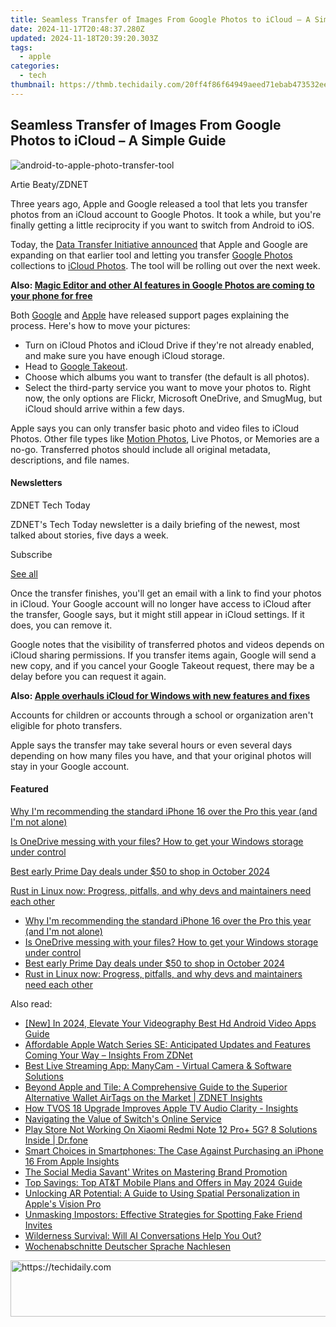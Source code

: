 ```yaml
---
title: Seamless Transfer of Images From Google Photos to iCloud – A Simple Guide
date: 2024-11-17T20:48:37.280Z
updated: 2024-11-18T20:39:20.303Z
tags:
  - apple
categories:
  - tech
thumbnail: https://thmb.techidaily.com/20ff4f86f64949aeed71ebab473532ee23ffbe18dd68a783845f09bf91d3afe4.jpg
---
```


## Seamless Transfer of Images From Google Photos to iCloud – A Simple Guide

![android-to-apple-photo-transfer-tool](https://www.zdnet.com/a/img/resize/ba649ef899d4a5d906f4a2b5a7a357aef10752a1/2024/07/11/5db2c160-9ab6-4dbe-86a3-e279ab693b94/b2165078-f2c6-4276-9f6e-d8f1ffb3d3fc.jpg?auto=webp&width=1280)

Artie Beaty/ZDNET

Three years ago, Apple and Google released a tool that lets you transfer photos from an iCloud account to Google Photos. It took a while, but you're finally getting a little reciprocity if you want to switch from Android to iOS.

Today, the [Data Transfer Initiative announced](https://dtinit.org/blog/2024/07/10/DTI-members-new-photo-video-tool) that Apple and Google are expanding on that earlier tool and letting you transfer [Google Photos](https://www.zdnet.com/article/google-photos-users-will-soon-get-the-best-ai-editing-tools-on-pixel-devices-for-free/) collections to [iCloud Photos](https://www.zdnet.com/article/apple-icloud-photos-now-works-with-windows-11-photos-app/). The tool will be rolling out over the next week.

**Also: [Magic Editor and other AI features in Google Photos are coming to your phone for free](https://www.zdnet.com/article/magic-editor-and-other-ai-features-in-google-photos-are-coming-to-your-phone-for-free/)**

Both [Google](https://support.google.com/accounts/answer/9666875) and [Apple](https://support.apple.com/en-us/HT213483) have released support pages explaining the process. Here's how to move your pictures: 

* Turn on iCloud Photos and iCloud Drive if they're not already enabled, and make sure you have enough iCloud storage.
* Head to [Google Takeout](https://takeout.google.com/takeout/transfer/custom/plus%5Fphotos?pli=1).
* Choose which albums you want to transfer (the default is all photos).
* Select the third-party service you want to move your photos to. Right now, the only options are Flickr, Microsoft OneDrive, and SmugMug, but iCloud should arrive within a few days.

Apple says you can only transfer basic photo and video files to iCloud Photos. Other file types like [Motion Photos](https://www.zdnet.com/article/how-to-create-animated-cinematic-photos-with-the-google-photos-app/), Live Photos, or Memories are a no-go. Transferred photos should include all original metadata, descriptions, and file names.

#### Newsletters

ZDNET Tech Today

ZDNET's Tech Today newsletter is a daily briefing of the newest, most talked about stories, five days a week.

 Subscribe

[See all](https://www.zdnet.com/newsletters/)

Once the transfer finishes, you'll get an email with a link to find your photos in iCloud. Your Google account will no longer have access to iCloud after the transfer, Google says, but it might still appear in iCloud settings. If it does, you can remove it.

Google notes that the visibility of transferred photos and videos depends on iCloud sharing permissions. If you transfer items again, Google will send a new copy, and if you cancel your Google Takeout request, there may be a delay before you can request it again.

**Also: [Apple overhauls iCloud for Windows with new features and fixes](https://www.zdnet.com/article/apple-overhauls-icloud-for-windows-app-with-new-features-and-fixes/)**

Accounts for children or accounts through a school or organization aren't eligible for photo transfers.

Apple says the transfer may take several hours or even several days depending on how many files you have, and that your original photos will stay in your Google account.

#### Featured

[Why I'm recommending the standard iPhone 16 over the Pro this year (and I'm not alone)](https://www.zdnet.com/article/why-im-recommending-the-standard-iphone-16-over-the-pro-this-year-and-im-not-alone/ "Why I'm recommending the standard iPhone 16 over the Pro this year (and I'm not alone)")

[Is OneDrive messing with your files? How to get your Windows storage under control](https://www.zdnet.com/article/is-onedrive-messing-with-your-files-how-to-get-your-windows-storage-under-control/ "Is OneDrive messing with your files? How to get your Windows storage under control")

[Best early Prime Day deals under $50 to shop in October 2024](https://www.zdnet.com/article/best-early-prime-day-deals-under-50/ "Best early Prime Day deals under $50 to shop in October 2024")

[Rust in Linux now: Progress, pitfalls, and why devs and maintainers need each other](https://www.zdnet.com/article/rust-in-linux-now-progress-pitfalls-and-why-devs-and-maintainers-need-each-other/ "Rust in Linux now: Progress, pitfalls, and why devs and maintainers need each other")

* [Why I'm recommending the standard iPhone 16 over the Pro this year (and I'm not alone)](https://www.zdnet.com/article/why-im-recommending-the-standard-iphone-16-over-the-pro-this-year-and-im-not-alone/ "Why I'm recommending the standard iPhone 16 over the Pro this year (and I'm not alone)")
* [Is OneDrive messing with your files? How to get your Windows storage under control](https://www.zdnet.com/article/is-onedrive-messing-with-your-files-how-to-get-your-windows-storage-under-control/ "Is OneDrive messing with your files? How to get your Windows storage under control")
* [Best early Prime Day deals under $50 to shop in October 2024](https://www.zdnet.com/article/best-early-prime-day-deals-under-50/ "Best early Prime Day deals under $50 to shop in October 2024")
* [Rust in Linux now: Progress, pitfalls, and why devs and maintainers need each other](https://www.zdnet.com/article/rust-in-linux-now-progress-pitfalls-and-why-devs-and-maintainers-need-each-other/ "Rust in Linux now: Progress, pitfalls, and why devs and maintainers need each other")

<ins class="adsbygoogle"
     style="display:block"
     data-ad-format="autorelaxed"
     data-ad-client="ca-pub-7571918770474297"
     data-ad-slot="1223367746"></ins>

<ins class="adsbygoogle"
     style="display:block"
     data-ad-client="ca-pub-7571918770474297"
     data-ad-slot="8358498916"
     data-ad-format="auto"
     data-full-width-responsive="true"></ins>

<span class="atpl-alsoreadstyle">Also read:</span>
<div><ul>
<li><a href="https://fox-http.techidaily.com/new-in-2024-elevate-your-videography-best-hd-android-video-apps-guide/"><u>[New] In 2024, Elevate Your Videography Best Hd Android Video Apps Guide</u></a></li>
<li><a href="https://tech-haven.techidaily.com/affordable-apple-watch-series-se-anticipated-updates-and-features-coming-your-way-insights-from-zdnet/"><u>Affordable Apple Watch Series SE: Anticipated Updates and Features Coming Your Way – Insights From ZDNet</u></a></li>
<li><a href="https://eaxpv-info.techidaily.com/best-live-streaming-app-manycam-virtual-camera-and-software-solutions/"><u>Best Live Streaming App: ManyCam - Virtual Camera & Software Solutions</u></a></li>
<li><a href="https://tech-haven.techidaily.com/beyond-apple-and-tile-a-comprehensive-guide-to-the-superior-alternative-wallet-airtags-on-the-market-zdnet-insights/"><u>Beyond Apple and Tile: A Comprehensive Guide to the Superior Alternative Wallet AirTags on the Market | ZDNET Insights</u></a></li>
<li><a href="https://tech-haven.techidaily.com/how-tvos-18-upgrade-improves-apple-tv-audio-clarity-insights/"><u>How TVOS 18 Upgrade Improves Apple TV Audio Clarity - Insights</u></a></li>
<li><a href="https://games-able.techidaily.com/navigating-the-value-of-switchs-online-service/"><u>Navigating the Value of Switch's Online Service</u></a></li>
<li><a href="https://fix-guide.techidaily.com/play-store-not-working-on-xiaomi-redmi-note-12-proplus-5g-8-solutions-inside-drfone-by-drfone-fix-android-problems-fix-android-problems/"><u>Play Store Not Working On Xiaomi Redmi Note 12 Pro+ 5G? 8 Solutions Inside | Dr.fone</u></a></li>
<li><a href="https://tech-haven.techidaily.com/smart-choices-in-smartphones-the-case-against-purchasing-an-iphone-16-from-apple-insights/"><u>Smart Choices in Smartphones: The Case Against Purchasing an iPhone 16 From Apple Insights</u></a></li>
<li><a href="https://instagram-video-recordings.techidaily.com/the-social-media-savant-writes-on-mastering-brand-promotion/"><u>The Social Media Savant' Writes on Mastering Brand Promotion</u></a></li>
<li><a href="https://tech-haven.techidaily.com/top-savings-top-atandt-mobile-plans-and-offers-in-may-2024-guide/"><u>Top Savings: Top AT&T Mobile Plans and Offers in May 2024 Guide</u></a></li>
<li><a href="https://tech-haven.techidaily.com/unlocking-ar-potential-a-guide-to-using-spatial-personalization-in-apples-vision-pro/"><u>Unlocking AR Potential: A Guide to Using Spatial Personalization in Apple's Vision Pro</u></a></li>
<li><a href="https://tech-recovery.techidaily.com/unmasking-impostors-effective-strategies-for-spotting-fake-friend-invites/"><u>Unmasking Impostors: Effective Strategies for Spotting Fake Friend Invites</u></a></li>
<li><a href="https://tech-hub.techidaily.com/wilderness-survival-will-ai-conversations-help-you-out/"><u>Wilderness Survival: Will AI Conversations Help You Out?</u></a></li>
<li><a href="https://mondly-stories.techidaily.com/wochenabschnitte-deutscher-sprache-nachlesen/"><u>Wochenabschnitte Deutscher Sprache Nachlesen</u></a></li>
</ul></div>

<!-- affiliate ads begin -->
<a href="https://aligracehair.sjv.io/c/5597632/1925489/19272" target="_top" id="1925489">
  <img src="//a.impactradius-go.com/display-ad/19272-1925489" border="0" alt="https://techidaily.com" width="728" height="90"/>
</a>
<img height="0" width="0" src="https://aligracehair.sjv.io/i/5597632/1925489/19272" style="position:absolute;visibility:hidden;" border="0" />
<!-- affiliate ads end -->

